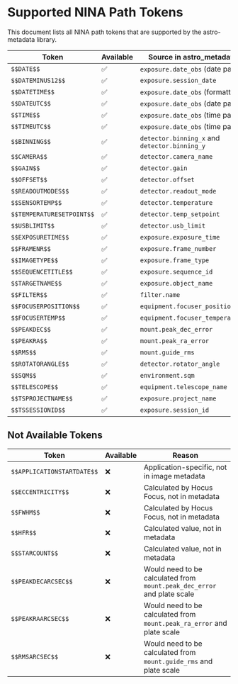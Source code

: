 # Supported NINA Path Tokens

This document lists all NINA path tokens that are supported by the astro-metadata library.

| Token | Available | Source in astro_metadata |
|-------|-----------|--------------------------|
| `$$DATE$$` | ✅ | `exposure.date_obs` (date part) |
| `$$DATEMINUS12$$` | ✅ | `exposure.session_date` |
| `$$DATETIME$$` | ✅ | `exposure.date_obs` (formatted) |
| `$$DATEUTC$$` | ✅ | `exposure.date_obs` (date part) |
| `$$TIME$$` | ✅ | `exposure.date_obs` (time part) |
| `$$TIMEUTC$$` | ✅ | `exposure.date_obs` (time part) |
| `$$BINNING$$` | ✅ | `detector.binning_x` and `detector.binning_y` |
| `$$CAMERA$$` | ✅ | `detector.camera_name` |
| `$$GAIN$$` | ✅ | `detector.gain` |
| `$$OFFSET$$` | ✅ | `detector.offset` |
| `$$READOUTMODES$$` | ✅ | `detector.readout_mode` |
| `$$SENSORTEMP$$` | ✅ | `detector.temperature` |
| `$$TEMPERATURESETPOINT$$` | ✅ | `detector.temp_setpoint` |
| `$$USBLIMIT$$` | ✅ | `detector.usb_limit` |
| `$$EXPOSURETIME$$` | ✅ | `exposure.exposure_time` |
| `$$FRAMENR$$` | ✅ | `exposure.frame_number` |
| `$$IMAGETYPE$$` | ✅ | `exposure.frame_type` |
| `$$SEQUENCETITLE$$` | ✅ | `exposure.sequence_id` |
| `$$TARGETNAME$$` | ✅ | `exposure.object_name` |
| `$$FILTER$$` | ✅ | `filter.name` |
| `$$FOCUSERPOSITION$$` | ✅ | `equipment.focuser_position` |
| `$$FOCUSERTEMP$$` | ✅ | `equipment.focuser_temperature` |
| `$$PEAKDEC$$` | ✅ | `mount.peak_dec_error` |
| `$$PEAKRA$$` | ✅ | `mount.peak_ra_error` |
| `$$RMS$$` | ✅ | `mount.guide_rms` |
| `$$ROTATORANGLE$$` | ✅ | `detector.rotator_angle` |
| `$$SQM$$` | ✅ | `environment.sqm` |
| `$$TELESCOPE$$` | ✅ | `equipment.telescope_name` |
| `$$TSPROJECTNAME$$` | ✅ | `exposure.project_name` |
| `$$TSSESSIONID$$` | ✅ | `exposure.session_id` |

## Not Available Tokens

| Token | Available | Reason |
|-------|-----------|--------|
| `$$APPLICATIONSTARTDATE$$` | ❌ | Application-specific, not in image metadata |
| `$$ECCENTRICITY$$` | ❌ | Calculated by Hocus Focus, not in metadata |
| `$$FWHM$$` | ❌ | Calculated by Hocus Focus, not in metadata |
| `$$HFR$$` | ❌ | Calculated value, not in metadata |
| `$$STARCOUNT$$` | ❌ | Calculated value, not in metadata |
| `$$PEAKDECARCSEC$$` | ❌ | Would need to be calculated from `mount.peak_dec_error` and plate scale |
| `$$PEAKRAARCSEC$$` | ❌ | Would need to be calculated from `mount.peak_ra_error` and plate scale |
| `$$RMSARCSEC$$` | ❌ | Would need to be calculated from `mount.guide_rms` and plate scale |
